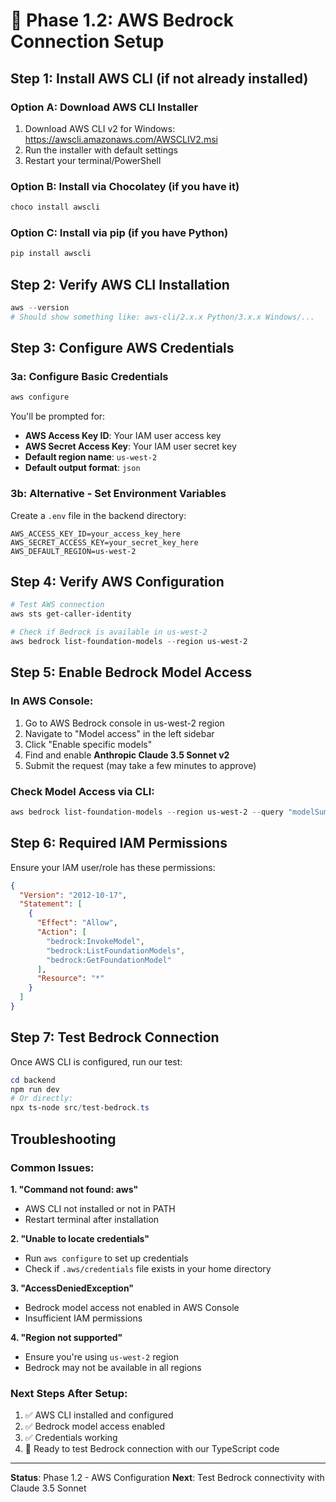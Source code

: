 # 🚀 Phase 1.2: AWS Bedrock Connection Setup

## Step 1: Install AWS CLI (if not already installed)

### Option A: Download AWS CLI Installer

1. Download AWS CLI v2 for Windows: https://awscli.amazonaws.com/AWSCLIV2.msi
2. Run the installer with default settings
3. Restart your terminal/PowerShell

### Option B: Install via Chocolatey (if you have it)

```powershell
choco install awscli
```

### Option C: Install via pip (if you have Python)

```powershell
pip install awscli
```

## Step 2: Verify AWS CLI Installation

```powershell
aws --version
# Should show something like: aws-cli/2.x.x Python/3.x.x Windows/...
```

## Step 3: Configure AWS Credentials

### 3a: Configure Basic Credentials

```powershell
aws configure
```

You'll be prompted for:

- **AWS Access Key ID**: Your IAM user access key
- **AWS Secret Access Key**: Your IAM user secret key
- **Default region name**: `us-west-2`
- **Default output format**: `json`

### 3b: Alternative - Set Environment Variables

Create a `.env` file in the backend directory:

```env
AWS_ACCESS_KEY_ID=your_access_key_here
AWS_SECRET_ACCESS_KEY=your_secret_key_here
AWS_DEFAULT_REGION=us-west-2
```

## Step 4: Verify AWS Configuration

```powershell
# Test AWS connection
aws sts get-caller-identity

# Check if Bedrock is available in us-west-2
aws bedrock list-foundation-models --region us-west-2
```

## Step 5: Enable Bedrock Model Access

### In AWS Console:

1. Go to AWS Bedrock console in us-west-2 region
2. Navigate to "Model access" in the left sidebar
3. Click "Enable specific models"
4. Find and enable **Anthropic Claude 3.5 Sonnet v2**
5. Submit the request (may take a few minutes to approve)

### Check Model Access via CLI:

```powershell
aws bedrock list-foundation-models --region us-west-2 --query "modelSummaries[?contains(modelId, 'claude-3-5-sonnet')]"
```

## Step 6: Required IAM Permissions

Ensure your IAM user/role has these permissions:

```json
{
  "Version": "2012-10-17",
  "Statement": [
    {
      "Effect": "Allow",
      "Action": [
        "bedrock:InvokeModel",
        "bedrock:ListFoundationModels",
        "bedrock:GetFoundationModel"
      ],
      "Resource": "*"
    }
  ]
}
```

## Step 7: Test Bedrock Connection

Once AWS CLI is configured, run our test:

```powershell
cd backend
npm run dev
# Or directly:
npx ts-node src/test-bedrock.ts
```

## Troubleshooting

### Common Issues:

**1. "Command not found: aws"**

- AWS CLI not installed or not in PATH
- Restart terminal after installation

**2. "Unable to locate credentials"**

- Run `aws configure` to set up credentials
- Check if `.aws/credentials` file exists in your home directory

**3. "AccessDeniedException"**

- Bedrock model access not enabled in AWS Console
- Insufficient IAM permissions

**4. "Region not supported"**

- Ensure you're using `us-west-2` region
- Bedrock may not be available in all regions

### Next Steps After Setup:

1. ✅ AWS CLI installed and configured
2. ✅ Bedrock model access enabled
3. ✅ Credentials working
4. 🔄 Ready to test Bedrock connection with our TypeScript code

---

**Status**: Phase 1.2 - AWS Configuration
**Next**: Test Bedrock connectivity with Claude 3.5 Sonnet
